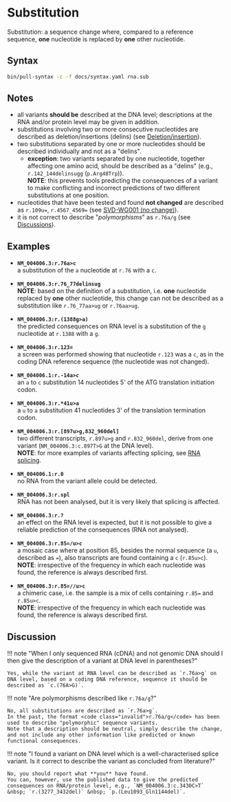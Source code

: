 # Substitution

<!-- ## Definition -->

Substitution: a sequence change where, compared to a reference sequence, **one** nucleotide is replaced by **one** other nucleotide.

## Syntax

```sh exec="true"
bin/pull-syntax -c -f docs/syntax.yaml rna.sub
```

## Notes

- all variants **should be** described at the DNA level; descriptions at the RNA and/or protein level may be given in addition.
- substitutions involving two or more consecutive nucleotides are described as deletion/insertions (delins) (see [Deletion/insertion](delins.md)).
- two substitutions separated by one or more nucleotides should be described individually and not as a "delins".
    - **exception**: two variants separated by one nucleotide, together affecting one amino acid, should be described as a "delins" (e.g., `r.142_144delinsugg` (`p.Arg48Trp`)).<br>
      **NOTE**: this prevents tools predicting the consequences of a variant to make conflicting and incorrect predictions of two different substitutions at one position.
- nucleotides that have been tested and found **not changed** are described as `r.109u=`, `r.4567_4569=` (see [SVD-WG001 (no change)](http://www.hgvs.org/mutnomen/accepted001.html)).
- it is not correct to describe "_polymorphisms_" as <code class="invalid">r.76a/g</code> (see [Discussions](#polymorphism)).

## Examples

- **`NM_004006.3:r.76a>c`**<br>
  a substitution of the `a` nucleotide at `r.76` with a `c`.

- **`NM_004006.3:r.76_77delinsug`**<br>
  **NOTE**: based on the definition of a substitution, i.e. **one** nucleotide replaced by **one** other nucleotide, this change can not be described as a substitution like <code class="invalid">r.76_77aa>ug</code> or <code class="invalid">r.76aa>ug</code>.

- **`NM_004006.3:r.(1388g>a)`**<br>
  the predicted consequences on RNA level is a substitution of the `g` nucleotide at `r.1388` with a `g`.

- **`NM_004006.3:r.123=`**<br>
  a screen was performed showing that nucleotide `r.123` was a `c`, as in the coding DNA reference sequence (the nucleotide was not changed).

- **`NM_004006.1:r.-14a>c`**<br>
  an `a` to `c` substitution 14 nucleotides 5' of the ATG translation initiation codon.

- **`NM_004006.3:r.*41u>a`**<br>
  a `u` to `a` substitution 41 nucleotides 3' of the translation termination codon.

- **`NM_004006.3:r.[897u>g,832_960del]`**<br>
  two different transcripts, `r.897u>g` and `r.832_960del`, derive from one variant (`NM_004006.3:c.897T>G` at the DNA level).<br>
  **NOTE**: for more examples of variants affecting splicing, see [RNA splicing](splicing.md).

- **`NM_004006.1:r.0`**<br>
  no RNA from the variant allele could be detected.

- **`NM_004006.3:r.spl`**<br>
  RNA has not been analysed, but it is very likely that splicing is affected.

- **`NM_004006.3:r.?`**<br>
  an effect on the RNA level is expected, but it is not possible to give a reliable prediction of the consequences (RNA not analysed).

- **`NM_004006.3:r.85=/u>c`**<br>
  a mosaic case where at position 85, besides the normal sequence (a `u`, described as `=`), also transcripts are found containing a `c` (`r.85u>c`).<br>
  **NOTE**: irrespective of the frequency in which each nucleotide was found, the reference is always described first.

- **`NM_004006.3:r.85=//u>c`**<br>
  a chimeric case, i.e. the sample is a mix of cells containing `r.85=` and `r.85u>c`.<br>
  **NOTE**: irrespective of the frequency in which each nucleotide was found, the reference is always described first.

## Discussion

!!! note "When I only sequenced RNA (cDNA) and not genomic DNA should I then give the description of a variant at DNA level in parentheses?"

    Yes, while the variant at RNA level can be described as `r.76a>g` on DNA level, based on a coding DNA reference, sequence it should be described as `c.(76A>G)`.

<a id="polymorphism"></a>
!!! note "Are polymorphisms described like <code class="invalid">r.76a/g</code>?"

    No, all substitutions are described as `r.76a>g`.
    In the past, the format <code class="invalid">r.76a/g</code> has been used to describe "polymorphic" sequence variants.
    Note that a description should be neutral, simply describe the change, and not include any other information like predicted or known functional consequences.

!!! note "I found a variant on DNA level which is a well-characterised splice variant. Is it correct to describe the variant as concluded from literature?"

    No, you should report what **you** have found.
    You can, however, use the published data to give the predicted consequences on RNA/protein level, e.g., `NM_004006.3:c.3430C>T` &nbsp; `r.(3277_3432del)` &nbsp; `p.(Leu1093_Gln1144del)`.
